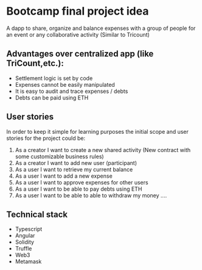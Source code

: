 
# Bootcamp final project idea

A dapp to share, organize and balance expenses with a group of people for an event or any collaborative activity (Similar to Tricount)

## Advantages over centralized app (like TriCount,etc.):

* Settlement logic is set by code 
* Expenses cannot be easily manipulated 
* It is easy to audit and trace expenses / debts
* Debts can be paid using ETH

## User stories

In order to keep it simple for learning purposes the initial scope and user stories for the project could be:

1. As a creator I want to create a new shared activity (New contract with some customizable business rules)
2. As a creator I want to add new user (participant)
3. As a user I want to retrieve my current balance
4. As a user I want to add a new expense
5. As a user I want to approve expenses for other users
6. As a user I want to be able to pay debts using ETH
7. As a user I want to be able to able to withdraw my money
....

## Technical stack

* Typescript
* Angular
* Solidity
* Truffle
* Web3
* Metamask